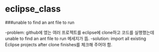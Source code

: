# eclipse_class

###unable to find an ant file to run

-problem: github에 엤는 여러 프로젝트를 eclipse에 clone하고 코드를 실행했는데 unable to find an ant file to run 메세지가 뜸.
-solution: import all existing Eclipse projects after clone finishes를 체크해 주어야 함.
